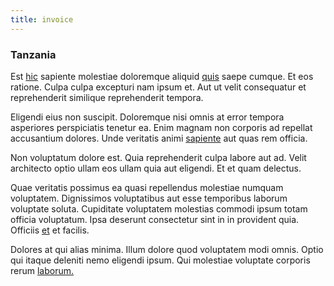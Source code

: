 ```yaml
---
title: invoice
---
```


### Tanzania

Est [hic](/facere/temporibus/adipisci/quasi/content.md) sapiente molestiae doloremque aliquid [quis](/facere/temporibus/consequatur/port_thx_fuchsia.md) saepe cumque. Et eos ratione. Culpa culpa excepturi nam ipsum et. Aut ut velit consequatur et reprehenderit similique reprehenderit tempora.

Eligendi eius non suscipit. Doloremque nisi omnis at error tempora asperiores perspiciatis tenetur ea. Enim magnam non corporis ad repellat accusantium dolores. Unde veritatis animi [sapiente](/voluptate/payment_up_sized.md) aut quas rem officia.

Non voluptatum dolore est. Quia reprehenderit culpa labore aut ad. Velit architecto optio ullam eos ullam quia aut eligendi. Et et quam delectus.

Quae veritatis possimus ea quasi repellendus molestiae numquam voluptatem. Dignissimos voluptatibus aut esse temporibus laborum voluptate soluta. Cupiditate voluptatem molestias commodi ipsum totam officia voluptatum. Ipsa deserunt consectetur sint in in provident quia. Officiis [et](/facere/temporibus/consequatur/qui/multi_byte_cross_platform_green.md) et facilis.

Dolores at qui alias minima. Illum dolore quod voluptatem modi omnis. Optio qui itaque deleniti nemo eligendi ipsum. Qui molestiae voluptate corporis rerum [laborum.](/facere/temporibus/possimus/protocol.md)
